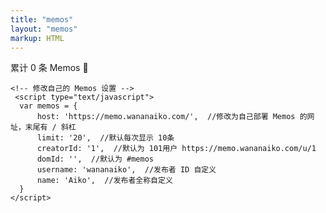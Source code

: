 ```yaml
---
title: "memos"
layout: "memos"
markup: HTML
---
```


<link href="/memos/assets/css/style.css" rel="stylesheet" type="text/css">
<link href="/memos/assets/css/APlayer.min.css" rel="stylesheet" type="text/css">
<link href="/memos/assets/css/highlight.github.min.css" rel="stylesheet" type="text/css">
<link href="/memos/assets/css/custom.css" rel="stylesheet" type="text/css">

<script type="text/javascript" src="/memos/assets/js/lazyload.min.js?v=17.8.3"></script>
<script type="text/javascript" src="/memos/assets/js/marked.min.js?v=4.2.2"></script>
<script type="text/javascript" src="/memos/assets/js/view-image.min.js"></script>
<!-- <script type="text/javascript" src="assets/js/pangu.min.js?v=4.0.7"></script> -->
<script type="text/javascript" src="/memos/assets/js/moment.min.js?v=2.29.4"></script>
<script type="text/javascript" src="/memos/assets/js/moment.twitter.js"></script>
<script type="text/javascript" src="/memos/assets/js/APlayer.min.js"></script>
<script type="text/javascript" src="/memos/assets/js/Meting.min.js"></script>
<script type="text/javascript" src="/memos/assets/js/highlight.min.js"></script>
<script type="text/javascript" src="/memos/assets/js/main.js"></script>
<script type="text/javascript" src="/memos/assets/js/custom.js"></script>

 
<section id="main" class="container">
    <div class="total">累计 <span id="total">0</span> 条 Memos 🎉</div> 
        <div id="memos">
            <!-- Memos Container -->
        </div>

    <!-- 修改自己的 Memos 设置 -->
     <script type="text/javascript">
      var memos = {
          host: 'https://memo.wananaiko.com/',  //修改为自己部署 Memos 的网址，末尾有 / 斜杠
          limit: '20',  //默认每次显示 10条
          creatorId: '1',  //默认为 101用户 https://memo.wananaiko.com/u/1
          domId: '',  //默认为 #memos
          username: 'wananaiko',  //发布者 ID 自定义
          name: 'Aiko',  //发布者全称自定义
      }
    </script>

</section>

<script src="/memos/assets/js/view-image.min.js"></script>
<script>
    window.ViewImage && ViewImage.init('.content img');
</script>
